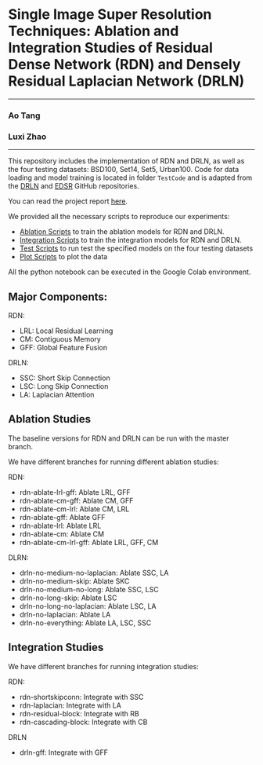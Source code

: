 # Single Image Super Resolution Techniques: Ablation and Integration Studies of Residual Dense Network (RDN) and Densely Residual Laplacian Network (DRLN)

---
### Ao Tang
### Luxi Zhao

---

This repository includes the implementation of RDN and DRLN, as well as the four testing datasets: BSD100, Set14, Set5, Urban100. 
Code for data loading and model training is located in folder `TestCode` and is adapted from the [DRLN](https://github.com/saeed-anwar/DRLN) and [EDSR](https://github.com/sanghyun-son/EDSR-PyTorch) GitHub repositories.

You can read the project report [here](Report.pdf).

We provided all the necessary scripts to reproduce our experiments:

- [Ablation Scripts](ablation_script) to train the ablation models for RDN and DRLN.
- [Integration Scripts](integration_script) to train the integration models for RDN and DRLN.
- [Test Scripts](test_script) to run test the specified models on the four testing datasets
- [Plot Scripts](plot_script) to plot the data

All the python notebook can be executed in the Google Colab environment.
## Major Components:
RDN:
- LRL: Local Residual Learning
- CM: Contiguous Memory
- GFF: Global Feature Fusion

DRLN:
- SSC: Short Skip Connection
- LSC: Long Skip Connection
- LA: Laplacian Attention

## Ablation Studies
The baseline versions for RDN and DRLN can be run with the master branch.

We have different branches for running different ablation studies:

RDN:
- rdn-ablate-lrl-gff: Ablate LRL, GFF
- rdn-ablate-cm-gff: Ablate CM, GFF
- rdn-ablate-cm-lrl: Ablate CM, LRL
- rdn-ablate-gff: Ablate GFF
- rdn-ablate-lrl: Ablate LRL
- rdn-ablate-cm: Ablate CM
- rdn-ablate-cm-lrl-gff: Ablate LRL, GFF, CM

DLRN:
- drln-no-medium-no-laplacian: Ablate SSC, LA
- drln-no-medium-skip: Ablate SKC
- drln-no-medium-no-long: Ablate SSC, LSC
- drln-no-long-skip: Ablate LSC
- drln-no-long-no-laplacian: Ablate LSC, LA
- drln-no-laplacian: Ablate LA
- drln-no-everything: Ablate LA, LSC, SSC

## Integration Studies
We have different branches for running integration studies:

RDN:
- rdn-shortskipconn: Integrate with SSC
- rdn-laplacian: Integrate with LA
- rdn-residual-block: Integrate with RB
- rdn-cascading-block: Integrate with CB

DRLN
- drln-gff: Integrate with GFF
